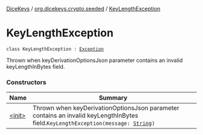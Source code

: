 [DiceKeys](../../index.md) / [org.dicekeys.crypto.seeded](../index.md) / [KeyLengthException](./index.md)

# KeyLengthException

`class KeyLengthException : `[`Exception`](https://docs.oracle.com/javase/8/docs/api/java/lang/Exception.html)

Thrown when keyDerivationOptionsJson parameter contains an invalid keyLengthInBytes field.

### Constructors

| Name | Summary |
|---|---|
| [&lt;init&gt;](-init-.md) | Thrown when keyDerivationOptionsJson parameter contains an invalid keyLengthInBytes field.`KeyLengthException(message: `[`String`](https://kotlinlang.org/api/latest/jvm/stdlib/kotlin/-string/index.html)`)` |
